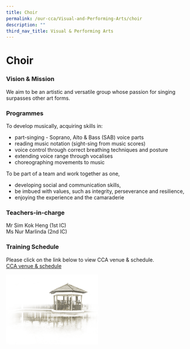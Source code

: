```yaml
---
title: Choir
permalink: /our-cca/Visual-and-Performing-Arts/choir
description: ""
third_nav_title: Visual & Performing Arts
---
```

# Choir

### Vision & Mission
We aim to be an artistic and versatile group whose passion for singing surpasses other art forms.

### Programmes
To develop musically, acquiring skills in:  

*   part-singing - Soprano, Alto & Bass (SAB) voice parts
*   reading music notation (sight-sing from music scores)
*   voice control through correct breathing techniques and posture
*   extending voice range through vocalises
*   choreographing movements to music

To be part of a team and work together as one,
*   developing social and communication skills,
*   be imbued with values, such as integrity, perseverance and resilience,
*   enjoying the experience and the camaraderie

### Teachers-in-charge
Mr Sim Kok Heng (1st IC)  
Ms Nur Marlinda (2nd IC)

### Training Schedule

Please click on the link below to view CCA venue & schedule.   
[CCA venue & schedule](https://chungchenghighyishun-moe-edu-sg-admin.cwp.sg/useful-links/parents/cca-venue-n-schedule)

<img src="/images/pavilion.png" 
     style="width:50%">
